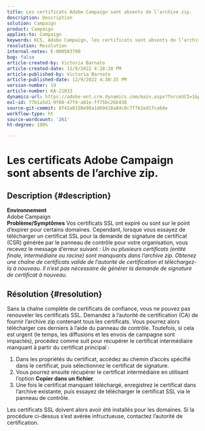 ```yaml
---
title: Les certificats Adobe Campaign sont absents de l’archive zip.
description: Description
solution: Campaign
product: Campaign
applies-to: Campaign
keywords: KCS, Adobe Campaign, les certificats sont absents de l’archive zip, ssl, domaine, panneau de contrôle.
resolution: Resolution
internal-notes: E-000503700
bug: false
article-created-by: Victoria Barnato
article-created-date: 12/9/2022 4:28:28 PM
article-published-by: Victoria Barnato
article-published-date: 12/9/2022 4:30:35 PM
version-number: 19
article-number: KA-21033
dynamics-url: https://adobe-ent.crm.dynamics.com/main.aspx?forceUCI=1&pagetype=entityrecord&etn=knowledgearticle&id=ae7bc37c-de77-ed11-81aa-6045bd006079
exl-id: 77b1a5d1-9f00-47f4-a81e-ff75bc26b438
source-git-commit: 0f42a0158e98a1d69418a84c0c7f761ed1fca64e
workflow-type: ht
source-wordcount: '261'
ht-degree: 100%

---
```


# Les certificats Adobe Campaign sont absents de l’archive zip.

## Description {#description}

<b>Environnement</b> <br>
Adobe Campaign
 <br><b>Problème/Symptômes</b>
Vos certificats SSL ont expiré ou sont sur le point d’expirer pour certains domaines. Cependant, lorsque vous essayez de télécharger un certificat SSL pour la demande de signature de certificat (CSR) générée par le panneau de contrôle pour votre organisation, vous recevez le message d’erreur suivant : *Un ou plusieurs certificats (entité finale, intermédiaire ou racine) sont manquants dans l’archive zip. Obtenez une chaîne de certificats valide de l’autorité de certification et téléchargez-la à nouveau. Il n’est pas nécessaire de générer la demande de signature de certificat à nouveau*.


## Résolution {#resolution}


Sans la chaîne complète de certificats de confiance, vous ne pouvez pas renouveler les certificats SSL. Demandez à l’autorité de certification (CA) de fournir l’archive zip contenant tous les certificats. Vous pourrez alors télécharger ces derniers à l’aide du panneau de contrôle. Toutefois, si cela est urgent (le temps, les diffusions et les envois de campagne sont impactés), procédez comme suit pour récupérer le certificat intermédiaire manquant à partir du certificat principal :

1. Dans les propriétés du certificat, accédez au chemin d’accès spécifié dans le certificat, puis sélectionnez le certificat de signature.
2. Vous pourrez ensuite récupérer le certificat intermédiaire en utilisant l’option <b>Copier dans un fichier</b>.
3. Une fois le certificat manquant téléchargé, enregistrez le certificat dans l’archive existante, puis essayez de télécharger le certificat SSL via le panneau de contrôle.


Les certificats SSL doivent alors avoir été installés pour les domaines. Si la procédure ci-dessus s’est avérée infructueuse, contactez l’autorité de certification.
